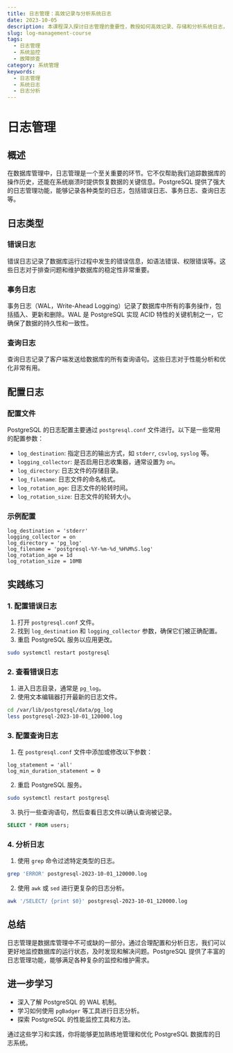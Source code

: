 ```yaml
---
title: 日志管理：高效记录与分析系统日志
date: 2023-10-05
description: 本课程深入探讨日志管理的重要性，教授如何高效记录、存储和分析系统日志，提升系统监控和故障排查能力。
slug: log-management-course
tags:
  - 日志管理
  - 系统监控
  - 故障排查
category: 系统管理
keywords:
  - 日志管理
  - 系统日志
  - 日志分析
---
```


# 日志管理

## 概述

在数据库管理中，日志管理是一个至关重要的环节。它不仅帮助我们追踪数据库的操作历史，还能在系统崩溃时提供恢复数据的关键信息。PostgreSQL 提供了强大的日志管理功能，能够记录各种类型的日志，包括错误日志、事务日志、查询日志等。

## 日志类型

### 错误日志
错误日志记录了数据库运行过程中发生的错误信息，如语法错误、权限错误等。这些日志对于排查问题和维护数据库的稳定性非常重要。

### 事务日志
事务日志（WAL，Write-Ahead Logging）记录了数据库中所有的事务操作，包括插入、更新和删除。WAL 是 PostgreSQL 实现 ACID 特性的关键机制之一，它确保了数据的持久性和一致性。

### 查询日志
查询日志记录了客户端发送给数据库的所有查询语句。这些日志对于性能分析和优化非常有用。

## 配置日志

### 配置文件
PostgreSQL 的日志配置主要通过 `postgresql.conf` 文件进行。以下是一些常用的配置参数：

- `log_destination`: 指定日志的输出方式，如 `stderr`, `csvlog`, `syslog` 等。
- `logging_collector`: 是否启用日志收集器，通常设置为 `on`。
- `log_directory`: 日志文件的存储目录。
- `log_filename`: 日志文件的命名格式。
- `log_rotation_age`: 日志文件的轮转时间。
- `log_rotation_size`: 日志文件的轮转大小。

### 示例配置

```plaintext
log_destination = 'stderr'
logging_collector = on
log_directory = 'pg_log'
log_filename = 'postgresql-%Y-%m-%d_%H%M%S.log'
log_rotation_age = 1d
log_rotation_size = 10MB
```

## 实践练习

### 1. 配置错误日志

1. 打开 `postgresql.conf` 文件。
2. 找到 `log_destination` 和 `logging_collector` 参数，确保它们被正确配置。
3. 重启 PostgreSQL 服务以应用更改。

```bash
sudo systemctl restart postgresql
```

### 2. 查看错误日志

1. 进入日志目录，通常是 `pg_log`。
2. 使用文本编辑器打开最新的日志文件。

```bash
cd /var/lib/postgresql/data/pg_log
less postgresql-2023-10-01_120000.log
```

### 3. 配置查询日志

1. 在 `postgresql.conf` 文件中添加或修改以下参数：

```plaintext
log_statement = 'all'
log_min_duration_statement = 0
```

2. 重启 PostgreSQL 服务。

```bash
sudo systemctl restart postgresql
```

3. 执行一些查询语句，然后查看日志文件以确认查询被记录。

```sql
SELECT * FROM users;
```

### 4. 分析日志

1. 使用 `grep` 命令过滤特定类型的日志。

```bash
grep 'ERROR' postgresql-2023-10-01_120000.log
```

2. 使用 `awk` 或 `sed` 进行更复杂的日志分析。

```bash
awk '/SELECT/ {print $0}' postgresql-2023-10-01_120000.log
```

## 总结

日志管理是数据库管理中不可或缺的一部分。通过合理配置和分析日志，我们可以更好地监控数据库的运行状态，及时发现和解决问题。PostgreSQL 提供了丰富的日志管理功能，能够满足各种复杂的监控和维护需求。

## 进一步学习

- 深入了解 PostgreSQL 的 WAL 机制。
- 学习如何使用 `pgBadger` 等工具进行日志分析。
- 探索 PostgreSQL 的性能监控工具和方法。

通过这些学习和实践，你将能够更加熟练地管理和优化 PostgreSQL 数据库的日志系统。